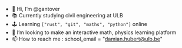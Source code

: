 - 👋 Hi, I’m @gantover
- 📚 Currently studying civil engineering at ULB
- 🕹️ Learning ```["rust", "git", "maths", "python"]``` online
- 💞️ I’m looking to make an interactive math, physics learning platform
- 📫 How to reach me : school_email = "damian.hubert@ulb.be"

<!---
gantover/gantover is a ✨ special ✨ repository because its `README.md` (this file) appears on your GitHub profile.
You can click the Preview link to take a look at your changes.
--->
